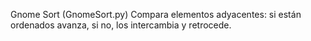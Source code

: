 Gnome Sort (GnomeSort.py)
Compara elementos adyacentes: si están ordenados avanza, si no, los intercambia y retrocede.